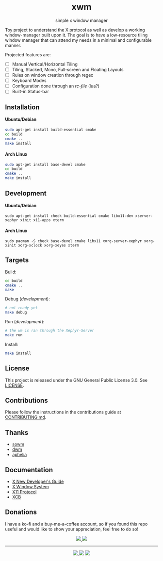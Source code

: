 <h1 align="center">xwm</h1>
<p align="center">
  simple x window manager
</p>

<!-- ![X-Protocol](.github/assets/xwm.png) -->

Toy project to understand the X protocol as well as develop a working window-manager 
built upon it. The goal is to have a low-resource tiling window manager that can attend my needs 
in a minimal and configurable manner. 

Projected features are: 

- [ ] Manual Vertical/Horizontal Tiling 
- [ ] Tiling, Stacked, Mono, Full-screen and Floating Layouts
- [ ] Rules on window creation through regex
- [ ] Keyboard Modes
- [ ] Configuration done through an *rc-file* (lua?)
- [ ] Built-in Status-bar

## Installation
#### Ubuntu/Debian
```sh
sudo apt-get install build-essential cmake
cd build 
cmake .. 
make install
```

#### Arch Linux
```sh
sudo apt-get install base-devel cmake
cd build 
cmake .. 
make install
```

## Development

#### Ubuntu/Debian
```
sudo apt-get install check build-essential cmake libx11-dev xserver-xephyr xinit x11-apps xterm
```

#### Arch Linux
```
sudo pacman -S check base-devel cmake libx11 xorg-server-xephyr xorg-xinit xorg-xclock xorg-xeyes xterm
```

## Targets
Build: 
```sh 
cd build 
cmake ..
make
```

Debug (*development*):
```sh
# not ready yet
make debug
```

Run (*development*):
```sh
# the wm is ran through the Xephyr-Server
make run
```

Install:
```sh
make install
```

## License
This project is released under the GNU General Public License 3.0. See [LICENSE](LICENSE).

## Contributions
Please follow the instructions in the contributions guide at [CONTRIBUTING.md](CONTRIBUTING.md).

## Thanks
- [sowm](https://github.com/dylanaraps/sowm)
- [dwm](https://dwm.suckless.org/tutorial/)
- [aphelia](https://github.com/vardy/aphelia)

## Documentation
- [X New Developer's Guide](https://x.org/wiki/guide/concepts/)
- [X Window System](https://x.org/releases/current/doc/libX11/libX11/libX11.html#Overview_of_the_X_Window_System)
- [X11 Protocol](https://x.org/releases/current/doc/xproto/x11protocol.html#Protocol_Formats)
- [XCB](https://xcb.freedesktop.org/tutorial/)

## Donations
I have a ko-fi and a buy-me-a-coffee account, so if you found this repo useful and would like to show your appreciation, feel free to do so!

<p align="center">
<a href="https://ko-fi.com/duclos">
<img src="https://img.shields.io/badge/donation-ko--fi-red.svg">
</a>

<a href="https://www.buymeacoffee.com/danielduclos">
<img src="https://img.shields.io/badge/donation-buy--me--coffee-green.svg">
</a>

</p>

---
<p align="center">
<a href="https://github.com/duclos-cavalcanti/templates/LICENSE">
  <img src="https://img.shields.io/badge/license-GPL3-green.svg" />
</a>
<a>
  <img src="https://img.shields.io/github/languages/code-size/duclos-cavalcanti/rwm.svg" />
</a>
<a>
  <img src="https://img.shields.io/github/commit-activity/m/duclos-cavalcanti/rwm.svg" />
</a>
